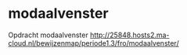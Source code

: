 # modaalvenster
Opdracht modaalvenster
http://25848.hosts2.ma-cloud.nl/bewijzenmap/periode1.3/fro/modaalvenster/
